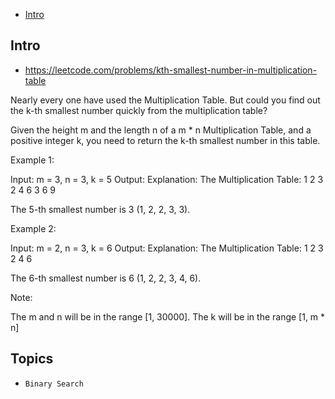 - [Intro](#intro)

## Intro

- https://leetcode.com/problems/kth-smallest-number-in-multiplication-table


Nearly every one have used the Multiplication Table. But could you find out the k-th smallest number quickly from the multiplication table?


Given the height m and the length n of a m * n Multiplication Table, and a positive integer k, you need to return the k-th smallest number in this table.

Example 1:

Input: m = 3, n = 3, k = 5
Output: 
Explanation: 
The Multiplication Table:
1	2	3
2	4	6
3	6	9

The 5-th smallest number is 3 (1, 2, 2, 3, 3).

Example 2:

Input: m = 2, n = 3, k = 6
Output: 
Explanation: 
The Multiplication Table:
1	2	3
2	4	6

The 6-th smallest number is 6 (1, 2, 2, 3, 4, 6).

Note:

The m and n will be in the range [1, 30000].
The k will be in the range [1, m * n]



## Topics

- `Binary Search`


